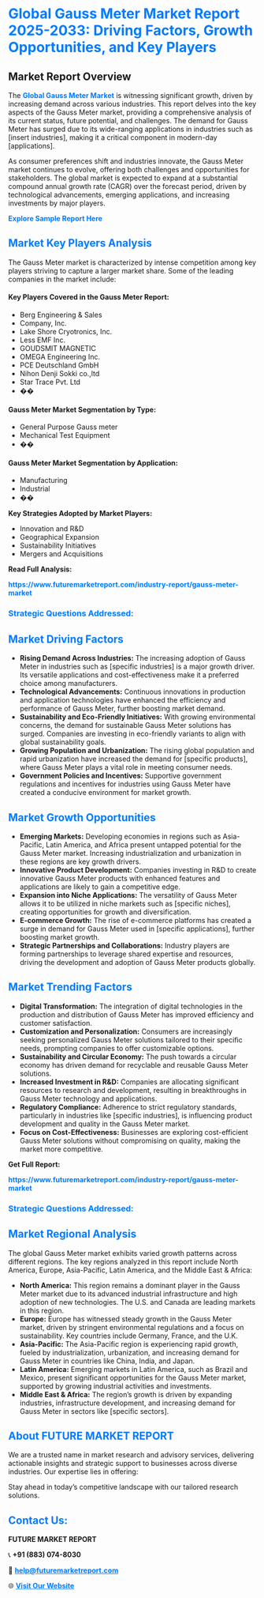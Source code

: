 <h1 style="color: #007BFF;">Global Gauss Meter Market Report 2025-2033: Driving Factors, Growth Opportunities, and Key Players</h1>

<section id="overview">
<h2>Market Report Overview</h2>
<p>The <a href="https://www.futuremarketreport.com/industry-report/gauss-meter-market" style="color: #007BFF; text-decoration: none;"><strong>Global Gauss Meter Market</strong></a> is witnessing significant growth, driven by increasing demand across various industries. This report delves into the key aspects of the Gauss Meter market, providing a comprehensive analysis of its current status, future potential, and challenges. The demand for Gauss Meter has surged due to its wide-ranging applications in industries such as [insert industries], making it a critical component in modern-day [applications].</p>
<p>As consumer preferences shift and industries innovate, the Gauss Meter market continues to evolve, offering both challenges and opportunities for stakeholders. The global market is expected to expand at a substantial compound annual growth rate (CAGR) over the forecast period, driven by technological advancements, emerging applications, and increasing investments by major players.</p>
</section>

<section id="overview">
<p><a href="https://www.futuremarketreport.com/request-sample/reportId=117920" style="color: #007BFF; text-decoration: none;"><strong>Explore Sample Report Here</strong></a></p>
</section>

<section id="key-players">
<h2 style="color: #007BFF;">Market Key Players Analysis</h2>
<p>The Gauss Meter market is characterized by intense competition among key players striving to capture a larger market share. Some of the leading companies in the market include:</p>
<h4>Key Players Covered in the Gauss Meter Report:</h4>
<ul><li>Berg Engineering &amp; Sales</li><li>Company, Inc.</li><li>Lake Shore Cryotronics, Inc.</li><li>Less EMF Inc.</li><li>GOUDSMIT MAGNETIC</li><li>OMEGA Engineering Inc.</li><li>PCE Deutschland GmbH</li><li>Nihon Denji Sokki co.,ltd</li><li>Star Trace Pvt. Ltd</li><li>��</li></ul>
<h4>Gauss Meter Market Segmentation by Type:</h4>
<ul><li>General Purpose Gauss meter</li><li>Mechanical Test Equipment</li><li>��</li></ul>

<h4>Gauss Meter Market Segmentation by Application:</h4>
<ul><li>Manufacturing</li><li>Industrial</li><li>��</li></ul>
<p><strong>Key Strategies Adopted by Market Players:</strong></p>
<ul>
<li>Innovation and R&D</li>
<li>Geographical Expansion</li>
<li>Sustainability Initiatives</li>
<li>Mergers and Acquisitions</li>
</ul>
</section>

<section>
<p><strong>Read Full Analysis: </strong></p><a href="https://www.futuremarketreport.com/industry-report/gauss-meter-market" style="color: #007BFF; text-decoration: none;"><strong>https://www.futuremarketreport.com/industry-report/gauss-meter-market</strong></a>
<h3 style="color: #007BFF;">Strategic Questions Addressed:</h3>
</section>

<section id="driving-factors">
<h2 style="color: #007BFF;">Market Driving Factors</h2>
<ul>
<li><strong>Rising Demand Across Industries:</strong> The increasing adoption of Gauss Meter in industries such as [specific industries] is a major growth driver. Its versatile applications and cost-effectiveness make it a preferred choice among manufacturers.</li>
<li><strong>Technological Advancements:</strong> Continuous innovations in production and application technologies have enhanced the efficiency and performance of Gauss Meter, further boosting market demand.</li>
<li><strong>Sustainability and Eco-Friendly Initiatives:</strong> With growing environmental concerns, the demand for sustainable Gauss Meter solutions has surged. Companies are investing in eco-friendly variants to align with global sustainability goals.</li>
<li><strong>Growing Population and Urbanization:</strong> The rising global population and rapid urbanization have increased the demand for [specific products], where Gauss Meter plays a vital role in meeting consumer needs.</li>
<li><strong>Government Policies and Incentives:</strong> Supportive government regulations and incentives for industries using Gauss Meter have created a conducive environment for market growth.</li>
</ul>
</section>

<section id="growth-opportunities">
<h2 style="color: #007BFF;">Market Growth Opportunities</h2>
<ul>
<li><strong>Emerging Markets:</strong> Developing economies in regions such as Asia-Pacific, Latin America, and Africa present untapped potential for the Gauss Meter market. Increasing industrialization and urbanization in these regions are key growth drivers.</li>
<li><strong>Innovative Product Development:</strong> Companies investing in R&D to create innovative Gauss Meter products with enhanced features and applications are likely to gain a competitive edge.</li>
<li><strong>Expansion into Niche Applications:</strong> The versatility of Gauss Meter allows it to be utilized in niche markets such as [specific niches], creating opportunities for growth and diversification.</li>
<li><strong>E-commerce Growth:</strong> The rise of e-commerce platforms has created a surge in demand for Gauss Meter used in [specific applications], further boosting market growth.</li>
<li><strong>Strategic Partnerships and Collaborations:</strong> Industry players are forming partnerships to leverage shared expertise and resources, driving the development and adoption of Gauss Meter products globally.</li>
</ul>
</section>

<section id="trending-factors">
<h2 style="color: #007BFF;">Market Trending Factors</h2>
<ul>
<li><strong>Digital Transformation:</strong> The integration of digital technologies in the production and distribution of Gauss Meter has improved efficiency and customer satisfaction.</li>
<li><strong>Customization and Personalization:</strong> Consumers are increasingly seeking personalized Gauss Meter solutions tailored to their specific needs, prompting companies to offer customizable options.</li>
<li><strong>Sustainability and Circular Economy:</strong> The push towards a circular economy has driven demand for recyclable and reusable Gauss Meter solutions.</li>
<li><strong>Increased Investment in R&D:</strong> Companies are allocating significant resources to research and development, resulting in breakthroughs in Gauss Meter technology and applications.</li>
<li><strong>Regulatory Compliance:</strong> Adherence to strict regulatory standards, particularly in industries like [specific industries], is influencing product development and quality in the Gauss Meter market.</li>
<li><strong>Focus on Cost-Effectiveness:</strong> Businesses are exploring cost-efficient Gauss Meter solutions without compromising on quality, making the market more competitive.</li>
</ul>
</section>

<section>
<p><strong>Get Full Report: </strong></p><a href="https://www.futuremarketreport.com/industry-report/gauss-meter-market" style="color: #007BFF; text-decoration: none;"><strong>https://www.futuremarketreport.com/industry-report/gauss-meter-market</strong></a>
<h3 style="color: #007BFF;">Strategic Questions Addressed:</h3>
</section>


<section id="regional-analysis">
<h2 style="color: #007BFF;">Market Regional Analysis</h2>
<p>The global Gauss Meter market exhibits varied growth patterns across different regions. The key regions analyzed in this report include North America, Europe, Asia-Pacific, Latin America, and the Middle East & Africa:</p>
<ul>
<li><strong>North America:</strong> This region remains a dominant player in the Gauss Meter market due to its advanced industrial infrastructure and high adoption of new technologies. The U.S. and Canada are leading markets in this region.</li>
<li><strong>Europe:</strong> Europe has witnessed steady growth in the Gauss Meter market, driven by stringent environmental regulations and a focus on sustainability. Key countries include Germany, France, and the U.K.</li>
<li><strong>Asia-Pacific:</strong> The Asia-Pacific region is experiencing rapid growth, fueled by industrialization, urbanization, and increasing demand for Gauss Meter in countries like China, India, and Japan.</li>
<li><strong>Latin America:</strong> Emerging markets in Latin America, such as Brazil and Mexico, present significant opportunities for the Gauss Meter market, supported by growing industrial activities and investments.</li>
<li><strong>Middle East & Africa:</strong> The region’s growth is driven by expanding industries, infrastructure development, and increasing demand for Gauss Meter in sectors like [specific sectors].</li>
</ul>
</section>

<footer>
<h2 style="color: #007BFF;">About FUTURE MARKET REPORT</h2>
<p>We are a trusted name in market research and advisory services, delivering actionable insights and strategic support to businesses across diverse industries. Our expertise lies in offering:</p>

<p>Stay ahead in today’s competitive landscape with our tailored research solutions.</p>

<h2 style="color: #007BFF;">Contact Us:</h2>
<p><strong>FUTURE MARKET REPORT</strong></p>
<p>📞 <strong>+91 (883) 074-8030</strong></p>
<p>📧 <strong><a href="mailto:help@futuremarketreport.com" style="color: #007BFF;">help@futuremarketreport.com</a></strong></p>
<p>🌐 <strong><a href="https://www.futuremarketreport.com/" style="color: #007BFF;">Visit Our Website</a></strong></p>
</footer>